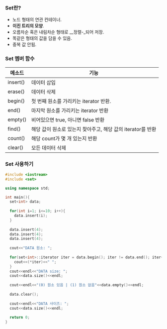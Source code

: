 ### Set란?

- 노드 형태의 연관 컨테이너.
- __이진 트리의 모양__.
- 오름차순 혹은 내림차순 형태로 __정렬-_되어 저장.
- 똑같은 형태의 값을 담을 수 있음.
- 중복 값 안됨.



### Set 멤버 함수

| 메소드   | 기능                                                        |
| -------- | ----------------------------------------------------------- |
| insert() | 데이터 삽입                                                 |
| erase()  | 데이터 삭제                                                 |
| begin()  | 첫 번째 원소를 가리키는 iterator 반환.                      |
| end()    | 마지막 원소를 가리키는 iterator 반환                        |
| empty()  | 비어있으면 true, 아니면 false 반환                          |
| find()   | 해당 값이 원소로 있는지 찾아주고, 해당 값의 iterator를 반환 |
| count()  | 해당 count가 몇 개 있는지 반환                              |
| clear()  | 모든 데이터 삭제                                            |



### Set 사용하기

```c++
#include <iostream>
#include <set>

using namespace std;

int main(){
  set<int> data;
  
  for(int i=1; i<=10; i++){
    data.insert(i);
  }
  
  data.insert(4);
  data.insert(4);
  data.insert(4);
  
  cout<<"DATA 원소: ";
  
  for(set<int>::iterator iter = data.begin(); iter != data.end(); iter++){
    cout<<(*iter)<<" ";
  }
  cout<<endl<<"DATA size: ";
  cout<<data.size()<<endl;
  
  cout<<endl<<"(0) 원소 있음 | (1) 원소 없음"<<data.empty()<<endl;
  
  data.clear();
  
  cout<<endl<<"DATA 사이즈: ";
  cout<<data.size()<<endl;
  
  return 0;
}
```



